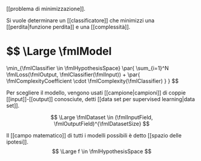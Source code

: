 [[problema di minimizzazione]].

Si vuole determinare un [[classificatore]] che minimizzi una [[perdita|funzione perdita]] e una [[complessità]].

$$
\Large
\fmlModel 
=
\min_{\fmlClassifier \in \fmlHypothesisSpace}
\par{
	\sum_{i=1}^N
	\fmlLoss(\fmlOutput, \fmlClassifier(\fmlInput))
	+
	\par{
		\fmlComplexityCoefficient
		\cdot
		\fmlComplexity(\fmlClassifier)
	}
}
$$

Per scegliere il modello, vengono usati [[campione|campioni]] di coppie [[input]]-[[output]] conosciute, detti [[data set per supervised learning|data set]].

$$
\Large
\fmlDataset \in (\fmlInputField, \fmlOutputField)^{\fmlDatasetSize} 
$$

Il [[campo matematico]] di tutti i modelli possibili è detto [[spazio delle ipotesi]].
$$
\Large
f \in \fmlHypothesisSpace
$$
